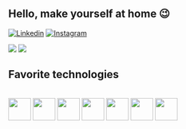 ## Hello, make yourself at home 😉

[![Linkedin](https://img.shields.io/badge/LinkedIn-0077B5?style=for-the-badge&logo=linkedin&logoColor=white)](www.linkedin.com/in/davidsonsm) [![Instagram](https://img.shields.io/badge/Instagram-E4405F?style=for-the-badge&logo=instagram&logoColor=white)](https://www.instagram.com/devdson.mac/)

<div>

  <img src="https://github-readme-stats.vercel.app/api?username=devdson&show_icons=true&theme=dracula"/> 
  <img src="https://github-readme-stats.vercel.app/api/top-langs/?username=devdson&layout=compact&theme=dracula"/>

</div>

## Favorite technologies

<div style="display: inline_block"><br/>

  <img height="45cm" lenght="45cm" src="https://cdn.jsdelivr.net/gh/devicons/devicon@latest/icons/python/python-original.svg" />

  <img height="45cm" lenght="45cm" src="https://cdn.jsdelivr.net/gh/devicons/devicon@latest/icons/go/go-original-wordmark.svg" />

  <img height="45cm" lenght="45cm" src="https://cdn.jsdelivr.net/gh/devicons/devicon@latest/icons/javascript/javascript-original.svg" />

  <img height="45cm" lenght="45cm" src="https://cdn.jsdelivr.net/gh/devicons/devicon@latest/icons/html5/html5-original.svg" />

  <img height="45cm" lenght="45cm" src="https://cdn.jsdelivr.net/gh/devicons/devicon@latest/icons/css3/css3-original.svg" />
          
  <img height="45cm" lenght="45cm" src="https://cdn.jsdelivr.net/gh/devicons/devicon@latest/icons/flask/flask-original.svg" />
                  
  <img height="45cm" lenght="45cm" src="https://cdn.jsdelivr.net/gh/devicons/devicon@latest/icons/bootstrap/bootstrap-original.svg" />
          
      
</div>
